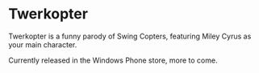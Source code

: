 Twerkopter
============

Twerkopter is a funny parody of Swing Copters, featuring Miley Cyrus as your main character.

Currently released in the Windows Phone store, more to come.
